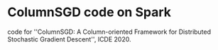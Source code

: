 # ColumnSGD code on Spark

code for ''ColumnSGD: A Column-oriented Framework for Distributed Stochastic Gradient Descent'', ICDE 2020.

